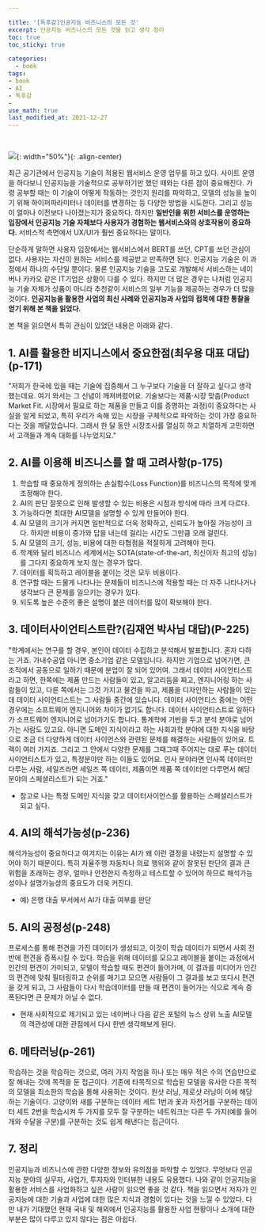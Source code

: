 ```yaml
---

title: '[독후감]인공지능 비즈니스의 모든 것'
excerpt: 인공지능 비즈니스의 모든 것을 읽고 생각 정리
toc: true
toc_sticky: true

categories:
  - book
tags:
- book
- AI
- 독후감
-
use_math: true
last_modified_at: 2021-12-27
---
```


<br>

![](https://i.imgur.com/rkhyzmv.jpg?1){: width="50%"}{: .align-center}

 최근 공기관에서 인공지능 기술이 적용된 웹서비스 운영 업무를 하고 있다. 사이트 운영을 하다보니 인공지능을 기술적으로 공부하기만 했던 때와는 다른 점이 중요해진다. 가령 공부할 때는 이 기술이 어떻게 작동하는 것인지 원리를 파악하고, 모델의 성능을 높이기 위해 하이퍼파라미터나 데이터를 변경하는 등 다양한 방법을 시도한다. 그리고 성능이 얼마나 이전보다 나아졌는지가 중요하다. 하지만 **일반인을 위한 서비스를 운영하는 입장에서 인공지능 기술 자체보다 사용자가 경험하는 웹서비스와의 상호작용이 중요하다.** 서비스적 측면에서 UX/UI가 훨씬 중요하다는 말이다.  

 단순하게 말하면 사용자 입장에서는 웹서비스에서 BERT를 쓰던, CPT를 쓰던 관심이 없다. 사용자는 자신이 원하는 서비스를 제공받고 만족하면 된다. 인공지능 기술은 이 과정에서 하나의 수단일 뿐이다. 물론 인공지능 기술을 고도로 개발해서 서비스하는 네이버나 카카오 같은 IT기업은 상황이 다를 수 있다. 하지만 더 많은 경우는 나처럼 인공지능 기술 자체가 상품이 아니라 추천같이 서비스의 일부 기능을 제공하는 경우가 더 많을 것이다. **인공지능을 활용한 사업의 최신 사례와 인공지능과 사업의 접목에 대한 통찰을 얻기 위해 본 책을 읽었다.**  

 본 책을 읽으면서 특히 관심이 있었던 내용은 아래와 같다. 

## 1. AI를 활용한 비지니스에서 중요한점(최우용 대표 대답)(p-171)
"저희가 한국에 있을 때는 기술에 집중해서 그 누구보다 기술을 더 잘하고 싶다고 생각했는데요. 여기 와서는 그 신념이 깨져버렸어요. 기술보다는 제품·시장 맞춥(Product Market Fit. 시장에서 필요로 하는 제품을 만들고 이를 증명하는 과정)이 중요하다는 사실을 알게 되었고, 특히 우리가 속해 있는 시장을 구체적으로 파악하는 것이 가장 중요하다는 것을 깨달았습니다. 그래서 한 달 동안 시장조사를 열심히 하고 치열하게 고민하면서 고객들과 계속 대화를 나누었지요."


## 2. AI를 이용해 비즈니스를 할 때 고려사항(p-175)
1. 학습할 때 중요하게 정의하는 손실함수(Loss Function)를 비즈니스의 목적에 맞게 조정해야 한다. 
2. AI의 판단 잘못으로 인해 발생할 수 있는 비용은 시점과 방식에 따라 크게 다르다. 
3. 가능하다면 최대한 AI모델을 설명할 수 있게 만들어야 한다. 
4. AI 모델의 크기가 커지면 일반적으로 더욱 정확하고, 신뢰도가 높아질 가능성이 크다. 하지만 비용이 증가와 답을 내는데 걸리는 시간도 그만큼 오래 걸린다. 
5. AI 모델의 크기, 성능, 비용에 대한 타협점을 적절하게 고려해야 한다. 
6. 학계와 달리 비즈니스 세계에서는 SOTA(state-of-the-art, 최신이자 최고의 성능)를 그다지 중요하게 보지 않는 경우가 많다. 
7. 데이터를 획득하고 레이블을 붙이는 것은 모두 비용이다. 
8. 연구할 때는 드물게 나타나는 문제들이 비즈니스에 적용할 때는 더 자주 나타나거나 생각보다 큰 문제를 일으키는 경우가 있다.
9. 되도록 높은 수준의 좋은 설명이 붙은 데이터를 많이 확보해야 한다. 

## 3. 데이터사이언티스트란?(김재연 박사님 대답)(P-225)
"학계에서는 연구를 할 경우, 본인이 데이터 수집하고 분석해서 발표합니다. 혼자 다하는 거죠. 가내수공업 아니면 중소기업 같은 모델입니다. 하지만 기업으로 넘어가면, 큰 조직에서 공동으로 일하기 때문에 분업이 잘 되어 있어여. 그래서 데이터 사이언티스트라고 하면, 한쪽에는 제품 만드는 사람들이 있고, 알고리듬을 짜고, 엔지니어링 하는 사람들이 있고, 다른 쪽에서는 그것 가지고 물건을 파고, 제품을 디자인하는 사람들이 있는데 데이터 사이언티스트는 그 사람들 중간에 있습니다. 데이터 사이언티스 중에는 어떤 경우에는 소프트웨어 엔지니어와 차이가 없기도 합니다. 데이터 사이언티스트로 일하다가 소프트웨어 엔지니어로 넘어가기도 합니다. 통계학에 기반을 두고 분석 분야로 넘어가는 사람도 있고요. 아니면 도메인 지식이라고 하는 사회과학 분야에 대한 지식을 바탕으로 조금 더 다양하게 데이터 사이언스와 관련된 문제를 해결하는 사람들이 있어요. 트랙이 여러 가지죠. 그리고 그 안에서 다양한 문제를 그때그때 주어지는 대로 푸는 데이터 사이언티스트가 있고, 특정분야만 하는 이들도 있어요. 인사 분야라면 인사쪽 데이터만 다루는 사람, 세일즈라면 세일즈 쪽 데이터, 제품이면 제품 쪽 데이터만 다루면서 해당 분야의 스페셜리스트가 되는 거죠."
- 참고로 나는 특정 도메인 지식을 갖고 데이터사이언스를 활용하는 스페셜리스트가 되고 싶다.

## 4. AI의 해석가능성(p-236)
해석가능성이 중요하다고 여겨지는 이유는 AI가 왜 이런 결정을 내렸는지 설명할 수 있어야 하기 때문이다. 특히 자율주행 자동차나 의료 행위와 같이 잘못된 판단의 결과 큰 위험을 초래하는 경우, 얼마나 안전한지 측정하고 테스트할 수 있어야 하므로 해석가능성이나 설명가능성의 중요도가 더욱 커진다.
- 예) 은행 대출 부서에서 AI가 대출 여부를 판단

## 5. AI의 공정성(p-248)
프로세스를 통해 편견을 가진 데이터가 생성되고, 이것이 학습 데이터가 되면서 사회 전반에 편견을 증폭시킬 수 있다. 학습을 위해 데이터를 모으고 레이블을 붙이는 과정에서 인간의 편견이 가미되고, 모델이 학습할 때도 편견이 들어가며, 이 결과를 미디어가 인간의 편견에 맞춰 필터링하고 순위를 매기고 모으면 사람들이 그 결과를 보고 또다시 편견을 갖게 되고, 그 사람들이 다시 학습데이터를 만들 때 편견이 들어가는 식으로 계속 증폭된다면 큰 문제가 아닐 수 없다. 
- 현재 사회적으로 제기되고 있는 네이버나 다음 같은 포털의 뉴스 상위 노출 AI모델의 객관성에 대한 관점에서 다시 한번 생각해보게 된다. 

## 6. 메타러닝(p-261)
학습하는 것을 학습하는 것으로, 여러 가지 작업을 하나 또는 매우 적은 수의 연습만으로 잘 해내는 것에 목적을 둔 접근이다. 기존에 타목적으로 학습된 모델을 유사한 다른 목적의 모델을 최소한의 학습을 통해 사용하는 것이다. 원샷 러닝, 제로샷 러닝이 이에 해당하는 기술이다. 
고양이와 새를 구분하는 데이터 세트 1번과 꽃과 자전거를 구분하는 데이터 세트 2번을 학습시켜 두 가지를 모두 잘 구분하는 네트워크는 다른 두 가지(예를 들어 개와 수달을 구분)를 구분하는 것도 쉽게 해낸다는 접근이다. 


## 7. 정리
인공지능과 비즈니스에 관한 다양한 정보와 유의점을 파악할 수 있었다. 무엇보다 인공지능 분야의 실무자, 사업가, 투자자와 인터뷰한 내용도 유용했다. 나와 같이 인공지능을 활용한 서비스를 사업화하고 싶은 사람이 읽으면 좋을 것 같다. 책을 읽으면서 저자가 인공지능에 대한 기술과 사업에 대한 많은 지식과 경험이 있다는 것을 느낄 수 있었다. 다만 내가 기대했던 현재 국내 및 해외에서 인공지능를 활용한 사업 현황이나 소개에 대한 부분은 많이 다루고 있지 않다는 점은 아쉽다.   
